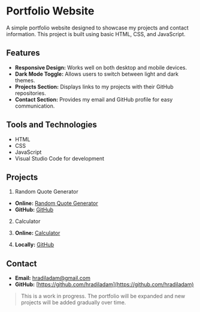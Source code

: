 # Portfolio Website

A simple portfolio website designed to showcase my projects and contact information. This project is built using basic HTML, CSS, and JavaScript.


## Features

- **Responsive Design:** Works well on both desktop and mobile devices.
- **Dark Mode Toggle:** Allows users to switch between light and dark themes.
- **Projects Section:** Displays links to my projects with their GitHub repositories.
- **Contact Section:** Provides my email and GitHub profile for easy communication.


## Tools and Technologies

- HTML
- CSS
- JavaScript
- Visual Studio Code for development

## Projects

1. Random Quote Generator
- **Online:** [Random Quote Generator](https://hradiladam.github.io/quote-generator/)
- **GitHub:** [GitHub](https://github.com/hradiladam/quote-generator)

2. Calculator

1. **Online:** [Calculator](https://hradiladam.github.io/calculator/)
2. **Locally:** [GitHub](https://github.com/hradiladam/calculator.git)


## Contact

- **Email:** [hradiladam@gmail.com](mailto:hradiladam@gmail.com)
- **GitHub:** [https://github.com/hradiladam](https://github.com/hradiladam)


> This is a work in progress. The portfolio will be expanded and new projects will be added gradually over time. 
